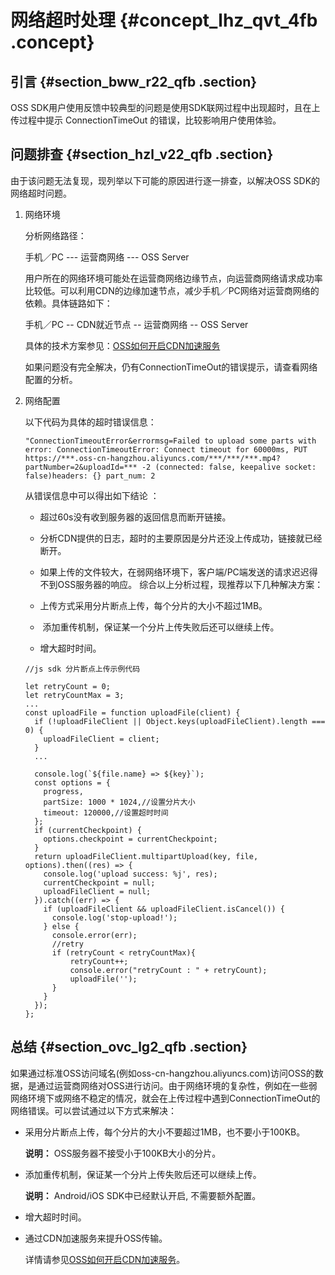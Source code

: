 # 网络超时处理 {#concept_lhz_qvt_4fb .concept}

## 引言 {#section_bww_r22_qfb .section}

OSS SDK用户使用反馈中较典型的问题是使用SDK联网过程中出现超时，且在上传过程中提示 ConnectionTimeOut 的错误，比较影响用户使用体验。

## 问题排查 {#section_hzl_v22_qfb .section}

由于该问题无法复现，现列举以下可能的原因进行逐一排查，以解决OSS SDK的网络超时问题。

1.  网络环境

    分析网络路径：

    手机／PC --- 运营商网络 --- OSS Server

    用户所在的网络环境可能处在运营商网络边缘节点，向运营商网络请求成功率比较低。可以利用CDN的边缘加速节点，减少手机／PC网络对运营商网络的依赖。具体链路如下：

    手机／PC -- CDN就近节点 -- 运营商网络 -- OSS Server

    具体的技术方案参见：[OSS如何开启CDN加速服务](https://help.aliyun.com/knowledge_detail/59935.html)

    如果问题没有完全解决，仍有ConnectionTimeOut的错误提示，请查看网络配置的分析。

2.  网络配置

    以下代码为具体的超时错误信息：

    ```
    "ConnectionTimeoutError&errormsg=Failed to upload some parts with error: ConnectionTimeoutError: Connect timeout for 60000ms, PUT https://***.oss-cn-hangzhou.aliyuncs.com/***/***/***.mp4?partNumber=2&uploadId=*** -2 (connected: false, keepalive socket: false)headers: {} part_num: 2
    ```

    从错误信息中可以得出如下结论 ：

    -   超过60s没有收到服务器的返回信息而断开链接。
    -   分析CDN提供的日志，超时的主要原因是分片还没上传成功，链接就已经断开。
    -   如果上传的文件较大，在弱网络环境下，客户端/PC端发送的请求迟迟得不到OSS服务器的响应。
    综合以上分析过程，现推荐以下几种解决方案：

    -   上传方式采用分片断点上传，每个分片的大小不超过1MB。
    -    添加重传机制，保证某一个分片上传失败后还可以继续上传。
    -   增大超时时间。
    ```
    //js sdk 分片断点上传示例代码
    
    let retryCount = 0;
    let retryCountMax = 3;
    ...
    const uploadFile = function uploadFile(client) {
      if (!uploadFileClient || Object.keys(uploadFileClient).length === 0) {
        uploadFileClient = client;
      }
      ...
      
      console.log(`${file.name} => ${key}`);
      const options = {
        progress,
        partSize: 1000 * 1024,//设置分片大小
        timeout: 120000,//设置超时时间
      };
      if (currentCheckpoint) {
        options.checkpoint = currentCheckpoint;
      }
      return uploadFileClient.multipartUpload(key, file, options).then((res) => {
        console.log('upload success: %j', res);
        currentCheckpoint = null;
        uploadFileClient = null;
      }).catch((err) => {
        if (uploadFileClient && uploadFileClient.isCancel()) {
          console.log('stop-upload!');
        } else {
          console.error(err);
          //retry
          if (retryCount < retryCountMax){
              retryCount++;
              console.error("retryCount : " + retryCount);
              uploadFile('');
          }
        }
      });
    };
    ```


## 总结 {#section_ovc_lg2_qfb .section}

如果通过标准OSS访问域名\(例如oss-cn-hangzhou.aliyuncs.com\)访问OSS的数据，是通过运营商网络对OSS进行访问。由于网络环境的复杂性，例如在一些弱网络环境下或网络不稳定的情况，就会在上传过程中遇到ConnectionTimeOut的网络错误。可以尝试通过以下方式来解决：

-   采用分片断点上传，每个分片的大小不要超过1MB，也不要小于100KB。

    **说明：** OSS服务器不接受小于100KB大小的分片。

-   添加重传机制，保证某一个分片上传失败后还可以继续上传。

    **说明：** Android/iOS SDK中已经默认开启, 不需要额外配置。

-   增大超时时间。
-   通过CDN加速服务来提升OSS传输。

    详情请参见[OSS如何开启CDN加速服务](https://help.aliyun.com/knowledge_detail/59935.html)。


